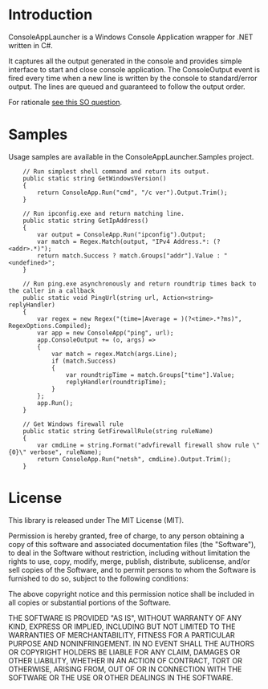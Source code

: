 # Introduction

ConsoleAppLauncher is a Windows Console Application wrapper for .NET written in C#.

It captures all the output generated in the console and provides simple interface to start and close console application. The ConsoleOutput event is fired every time when a new line is written by the console to standard/error output. The lines are queued and guaranteed to follow the output order.

For rationale [see this SO question](http://stackoverflow.com/questions/186822/capturing-console-output-from-a-net-application-c).

# Samples

Usage samples are available in the ConsoleAppLauncher.Samples project. 

        // Run simplest shell command and return its output.
        public static string GetWindowsVersion()
        {
            return ConsoleApp.Run("cmd", "/c ver").Output.Trim();
        }

        // Run ipconfig.exe and return matching line.
        public static string GetIpAddress()
        {
            var output = ConsoleApp.Run("ipconfig").Output;
            var match = Regex.Match(output, "IPv4 Address.*: (?<addr>.*)");
            return match.Success ? match.Groups["addr"].Value : "<undefined>";
        }

        // Run ping.exe asynchronously and return roundtrip times back to the caller in a callback
        public static void PingUrl(string url, Action<string> replyHandler)
        {
            var regex = new Regex("(time=|Average = )(?<time>.*?ms)", RegexOptions.Compiled);
            var app = new ConsoleApp("ping", url);
            app.ConsoleOutput += (o, args) =>
            {
                var match = regex.Match(args.Line);
                if (match.Success)
                {
                    var roundtripTime = match.Groups["time"].Value;
                    replyHandler(roundtripTime);
                }
            };
            app.Run();
        }

        // Get Windows firewall rule
        public static string GetFirewallRule(string ruleName)
        {
            var cmdLine = string.Format("advfirewall firewall show rule \"{0}\" verbose", ruleName);
            return ConsoleApp.Run("netsh", cmdLine).Output.Trim();
        }


# License

This library is released under The MIT License (MIT).

Permission is hereby granted, free of charge, to any person obtaining a copy of this software and associated documentation files (the "Software"), to deal in the Software without restriction, including without limitation the rights to use, copy, modify, merge, publish, distribute, sublicense, and/or sell copies of the Software, and to permit persons to whom the Software is furnished to do so, subject to the following conditions:

The above copyright notice and this permission notice shall be included in all copies or substantial portions of the Software.

THE SOFTWARE IS PROVIDED "AS IS", WITHOUT WARRANTY OF ANY KIND, EXPRESS OR IMPLIED, INCLUDING BUT NOT LIMITED TO THE WARRANTIES OF MERCHANTABILITY, FITNESS FOR A PARTICULAR PURPOSE AND NONINFRINGEMENT. IN NO EVENT SHALL THE AUTHORS OR COPYRIGHT HOLDERS BE LIABLE FOR ANY CLAIM, DAMAGES OR OTHER LIABILITY, WHETHER IN AN ACTION OF CONTRACT, TORT OR OTHERWISE, ARISING FROM, OUT OF OR IN CONNECTION WITH THE SOFTWARE OR THE USE OR OTHER DEALINGS IN THE SOFTWARE.
